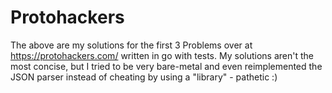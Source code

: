 # Protohackers

The above are my solutions for the first 3 Problems over at https://protohackers.com/
written in go with tests. 
My solutions aren't the most concise, but I tried to be very bare-metal and 
even reimplemented the JSON parser instead of cheating by using a "library" - pathetic :)


